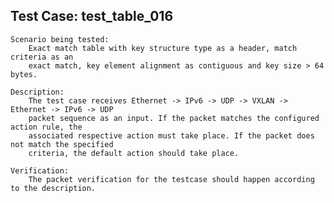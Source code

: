 Test Case: test_table_016
-----------------------

    Scenario being tested:
        Exact match table with key structure type as a header, match criteria as an
        exact match, key element alignment as contiguous and key size > 64 bytes.

    Description:
        The test case receives Ethernet -> IPv6 -> UDP -> VXLAN -> Ethernet -> IPv6 -> UDP
        packet sequence as an input. If the packet matches the configured action rule, the
        associated respective action must take place. If the packet does not match the specified
        criteria, the default action should take place.

    Verification:
        The packet verification for the testcase should happen according to the description.